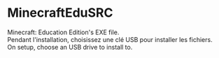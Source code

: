 # MinecraftEduSRC
Minecraft: Education Edition's EXE file.  
Pendant l'installation, choisissez une clé USB pour installer les fichiers.  
On setup, choose an USB drive to install to.  
